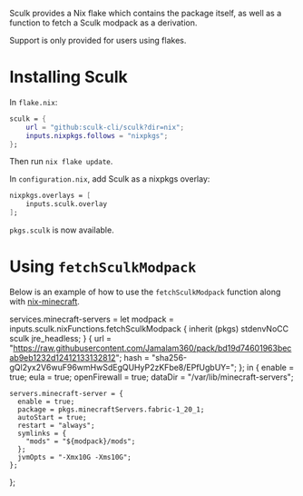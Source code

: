 Sculk provides a Nix flake which contains the package itself, as well as a function to fetch a Sculk modpack as a derivation.

Support is only provided for users using flakes.

# Installing Sculk

In `flake.nix`:

```nix
sculk = {
	url = "github:sculk-cli/sculk?dir=nix";
	inputs.nixpkgs.follows = "nixpkgs";
};
```

Then run `nix flake update`.

In `configuration.nix`, add Sculk as a nixpkgs overlay:

```nix
nixpkgs.overlays = [
	inputs.sculk.overlay
];
```

`pkgs.sculk` is now available.

# Using `fetchSculkModpack`

Below is an example of how to use the `fetchSculkModpack` function along with [nix-minecraft](https://github.com/Infinidoge/nix-minecraft).

services.minecraft-servers = let
    modpack = inputs.sculk.nixFunctions.fetchSculkModpack { inherit (pkgs) stdenvNoCC sculk jre_headless; } {
      url = "https://raw.githubusercontent.com/Jamalam360/pack/bd19d74601963becab9eb1232d12412133132812";
      hash = "sha256-gQl2yx2V6wuF96wmHwSdEgQUHyP2zKFbe8/EPfUgbUY=";
    };
  in {
    enable = true;
    eula = true;
    openFirewall = true;
    dataDir = "/var/lib/minecraft-servers";

    servers.minecraft-server = {
      enable = true;
      package = pkgs.minecraftServers.fabric-1_20_1;
      autoStart = true;
      restart = "always";
      symlinks = {
        "mods" = "${modpack}/mods";
      };
      jvmOpts = "-Xmx10G -Xms10G";
    };
  };
